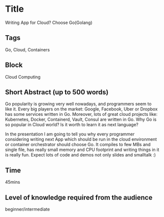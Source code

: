 # Title

Writing App for Cloud? Choose Go(Golang)

## Tags

Go, Cloud, Containers

## Block

Cloud Computing

## Short Abstract (up to 500 words)

Go popularity is growing very well nowadays, and programmers seem to like it. Every big players on the market: Google, Facebook, Uber or Dropbox has some services written in Go. Moreover, lots of great cloud projects like: Kubernetes, Docker, Containerd, Vault, Consul are written in Go. Why Go is so popular in Cloud world? Is it worth to learn it as next language?

In the presentation I am going to tell you why every programmer considering writing next App which should be run in the cloud environment or container orchestrator should choose Go. It compiles to few MBs and single file, has really small memory and CPU footprint and writing things in it is really fun. Expect lots of code and demos not only slides and smalltalk :)

## Time

45mins

## Level of knowledge required from the audience

beginner/intermediate
